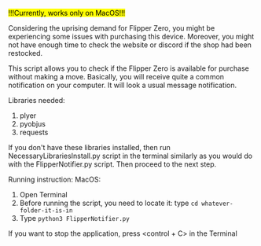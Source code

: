 <mark>!!!Currently, works only on MacOS!!!</mark>

Considering the uprising demand for Flipper Zero, you might be experiencing some issues with purchasing this device. 
Moreover, you might not have enough time to check the website or discord if the shop had been restocked.

This script allows you to check if the Flipper Zero is available for purchase without making a move. Basically, 
you will receive quite a common notification on your computer. It will look a usual message notification.

Libraries needed:
    <ol>
    <li> plyer </li>
    <li> pyobjus </li>
    <li> requests </li>
    </ol>

If you don't have these libraries installed, then run NecessaryLibrariesInstall.py script in the terminal similarly as you 
would do with the FlipperNotifier.py script. Then proceed to the next step.

Running instruction:
    MacOS:
         <ol>
         <li> Open Terminal </li>
         <li> Before running the script, you need to locate it: type `cd whatever-folder-it-is-in` </li>
         <li> Type `python3 FlipperNotifier.py` </li>
         </ol>
        If you want to stop the application, press <control + C> in the Terminal
